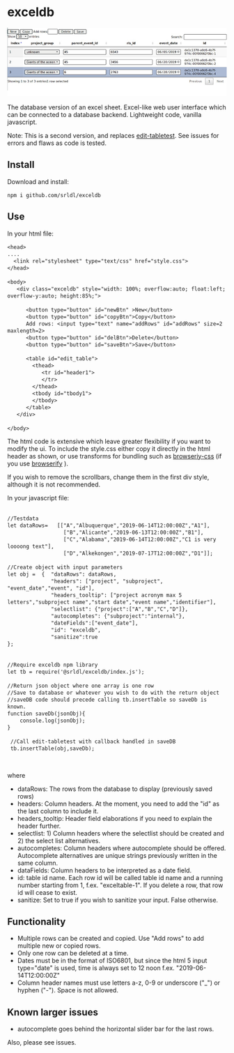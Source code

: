 # exceldb  

![alt text](https://github.com/srldl/edit-tabletest/blob/master/img/ecotox.jpg)

The database version of an excel sheet. Excel-like web user interface which can be connected to a database backend. Lightweight code, vanilla javascript. 

Note: This is a second version, and replaces [edit-tabletest]( https://github.com/srldl/edit-tabletest). 
See issues for errors and flaws as code is tested.
  


## Install

Download and install:

```
npm i github.com/srldl/exceldb
```

## Use


In your html file:
  
  ```
  <head>
  ....
	<link rel="stylesheet" type="text/css" href="style.css">
  </head>
  
  <body>
     <div class="exceldb" style="width: 100%; overflow:auto; float:left; overflow-y:auto; height:85%;">
      
        <button type="button" id="newBtn" >New</button>
        <button type="button" id="copyBtn">Copy</button>
        Add rows: <input type="text" name="addRows" id="addRows" size=2 maxlength=2>
        <button type="button" id="delBtn">Delete</button>
        <button type="button" id="saveBtn">Save</button>

        <table id="edit_table">
          <thead>
             <tr id="header1">
             </tr>
          </thead>
          <tbody id="tbody1">
          </tbody>
        </table>
     </div>

  </body>
  
  ```
The html code is extensive which leave greater flexibility if you want to modify the ui. To include the style.css either copy it directly in the html header as shown, or use transforms for bundling such as [browseriy-css](https://www.npmjs.com/package/browserify-css) (if you use [browserify](http://browserify.org/) ).

If you wish to remove the scrollbars, change them in the first div style, although it is not recommended.

In your javascript file:

```

//Testdata
let dataRows=   [["A","Albuquerque","2019-06-14T12:00:00Z","A1"],
                  ["B","Alicante","2019-06-13T12:00:00Z","B1"],
                  ["C","Alabama","2019-06-14T12:00:00Z","C1 is very loooong text"],
                  ["D","Alkekongen","2019-07-17T12:00:00Z","D1"]];

//Create object with input parameters
let obj =  {  "dataRows": dataRows,
              "headers": ["project", "subproject", "event_date","event", "id"],
              "headers_tooltip": ["project acronym max 5 letters","subproject name","start date","event name","identifier"],
              "selectlist": {"project":["A","B","C","D"]},
              "autocompletes": {"subproject":"internal"},
              "dateFields":["event_date"],
              "id": "exceldb",
              "sanitize":true
};


//Require exceldb npm library
let tb = require('@srldl/exceldb/index.js');
 
//Return json object where one array is one row
//Save to database or whatever you wish to do with the return object
//saveDB code should precede calling tb.insertTable so saveDb is known.
function saveDb(jsonObj){
    console.log(jsonObj);
}
  
 //Call edit-tabletest with callback handled in saveDB
 tb.insertTable(obj,saveDb);

  
```
  where
- dataRows: The rows from the database to display (previously saved rows)
- headers: Column headers. At the moment, you need to add the "id" as the last column to include it.
- headers_tooltip: Header field elaborations if you need to explain the header further.
- selectlist: 1) Column headers where the selectlist should be created and 2) the select list alternatives.
- autocompletes: Column headers where autocomplete should be offered. Autocomplete alternatives are unique strings previously written in the same column.
- dataFields: Column headers to be interpreted as a date field.
- id: table id name. Each row id will be called table id name and a running number starting from 1, f.ex. "exceltable-1". If you delete a row, that row id will cease to exist.
- sanitize: Set to true if you wish to sanitize your input. False otherwise.

## Functionality
- Multiple rows can be created and copied. Use "Add rows" to add multiple new or copied rows.
- Only one row can be deleted at a time.
- Dates must be in the format of ISO6801, but since the html 5 input type="date" is used, time is always set to 12 noon f.ex.   "2019-06-14T12:00:00Z"
- Column header names must use letters a-z, 0-9 or underscore ("_") or hyphen ("-"). Space is not allowed.
  
  
 ## Known larger issues
 - autocomplete goes behind the horizontal slider bar for the last rows.
 
 Also, please see issues.
 
  
 








